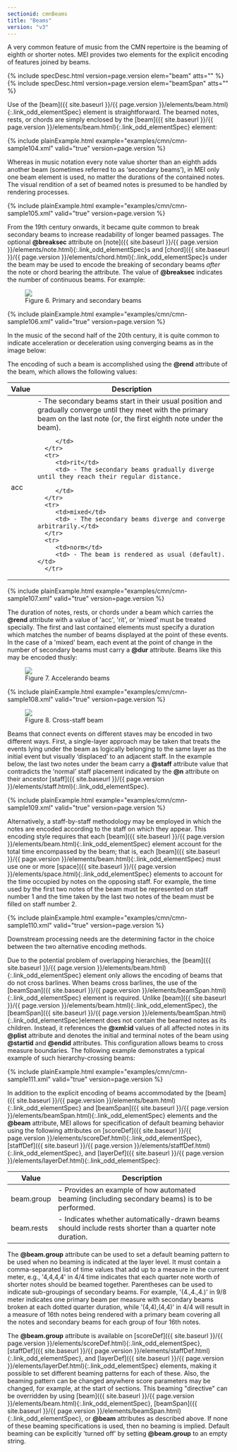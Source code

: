 ```yaml
---
sectionid: cmnBeams
title: "Beams"
version: "v3"
---
```




A very common feature of music from the CMN repertoire is the beaming of eighth or
shorter
notes. MEI provides two elements for the explicit encoding of features joined by beams.



{% include specDesc.html version=page.version elem="beam" atts="" %}
{% include specDesc.html version=page.version elem="beamSpan" atts="" %}




Use of the [beam]({{ site.baseurl }}/{{ page.version }}/elements/beam.html){:.link_odd_elementSpec} element is straightforward. The beamed notes, rests,
or chords are simply enclosed by the [beam]({{ site.baseurl }}/{{ page.version }}/elements/beam.html){:.link_odd_elementSpec} element:

{% include plainExample.html example="examples/cmn/cmn-sample104.xml" valid="true" version=page.version %}


Whereas in music notation every note value shorter than an eighth adds another beam
(sometimes referred to as ‘secondary beams’), in MEI only one beam
element is used, no matter the durations of the contained notes. The visual rendition
of a
set of beamed notes is presumed to be handled by rendering processes.

{% include plainExample.html example="examples/cmn/cmn-sample105.xml" valid="true" version=page.version %}


From the 19th century onwards, it became quite common to break secondary beams to
increase
readability of longer beamed passages. The optional **@breaksec** attribute on [note]({{ site.baseurl }}/{{ page.version }}/elements/note.html){:.link_odd_elementSpec}s and [chord]({{ site.baseurl }}/{{ page.version }}/elements/chord.html){:.link_odd_elementSpec}s under the beam may be used to
encode the breaking of secondary beams *after* the note or chord bearing the
attribute. The value of **@breaksec** indicates the number of continuous beams. For
example:

<figure class="figure"><img src="{{ site.baseurl }}/Images/ExampleImages/beam-a-20100510.png" class="img-responsive"><figcaption class="figure-caption">Figure 6. Primary and secondary beams</figcaption>
</figure>
{% include plainExample.html example="examples/cmn/cmn-sample106.xml" valid="true" version=page.version %}


In the music of the second half of the 20th century, it is quite common to indicate
acceleration or deceleration using converging beams as in the image below:


The encoding of such a beam is accomplished using the **@rend** attribute of the
beam, which allows the following values:


<table class="table table-striped">
   <thead>
      <tr>
         <th>Value</th>
         <th>Description</th>
      </tr>
   </thead>
   <tbody>
      <tr>
         <td>acc</td>
         <td> - The secondary beams start in their usual position and gradually converge until
            they
            meet with the primary beam on the last note (or, the first eighth note under the beam).
            
         </td>
      </tr>
      <tr>
         <td>rit</td>
         <td> - The secondary beams gradually diverge until they reach their regular distance.
            
         </td>
      </tr>
      <tr>
         <td>mixed</td>
         <td> - The secondary beams diverge and converge arbitrarily.</td>
      </tr>
      <tr>
         <td>norm</td>
         <td> - The beam is rendered as usual (default). </td>
      </tr>
   </tbody>
</table>
{% include plainExample.html example="examples/cmn/cmn-sample107.xml" valid="true" version=page.version %}

The duration of notes, rests, or chords under a beam which carries the **@rend**
attribute with a value of 'acc', 'rit', or 'mixed' must be treated specially. The
first and
last contained elements must specify a duration which matches the number of beams
displayed
at the point of these events. In the case of a 'mixed' beam, each event at the point
of
change in the number of secondary beams must carry a **@dur** attribute. Beams like
this may be encoded thusly:


<figure class="figure"><img src="{{ site.baseurl }}/Images/modules/cmn/beamAcc-Rit.png" class="img-responsive"><figcaption class="figure-caption">Figure 7. Accelerando beams</figcaption>
</figure>

{% include plainExample.html example="examples/cmn/cmn-sample108.xml" valid="true" version=page.version %}






<figure class="figure"><img src="{{ site.baseurl }}/Images/ExampleImages/beam-c-20100510.png" class="img-responsive"><figcaption class="figure-caption">Figure 8. Cross-staff beam</figcaption>
</figure>

Beams that connect events on different staves may be encoded in two different ways.
First,
a single-layer approach may be taken that treats the events lying under the beam as
logically belonging to the same layer as the initial event but visually
‘displaced’ to an adjacent staff. In the example below, the last two
notes under the beam carry a **@staff** attribute value that contradicts the
‘normal’ staff placement indicated by the **@n** attribute on
their ancestor [staff]({{ site.baseurl }}/{{ page.version }}/elements/staff.html){:.link_odd_elementSpec}.

{% include plainExample.html example="examples/cmn/cmn-sample109.xml" valid="true" version=page.version %}

Alternatively, a staff-by-staff methodology may be employed in which the notes are
encoded
according to the staff on which they appear. This encoding style requires that each
[beam]({{ site.baseurl }}/{{ page.version }}/elements/beam.html){:.link_odd_elementSpec} element account for the total time encompassed by the beam; that
is, each [beam]({{ site.baseurl }}/{{ page.version }}/elements/beam.html){:.link_odd_elementSpec} must use one or more [space]({{ site.baseurl }}/{{ page.version }}/elements/space.html){:.link_odd_elementSpec}
elements to account for the time occupied by notes on the opposing staff. For example,
the
time used by the first two notes of the beam must be represented on staff number 1
and the
time taken by the last two notes of the beam must be filled on staff number 2.

{% include plainExample.html example="examples/cmn/cmn-sample110.xml" valid="true" version=page.version %}

Downstream processing needs are the determining factor in the choice between the two
alternative encoding methods.


Due to the potential problem of overlapping hierarchies, the [beam]({{ site.baseurl }}/{{ page.version }}/elements/beam.html){:.link_odd_elementSpec}
element only allows the encoding of beams that do not cross barlines. When beams cross
barlines, the use of the [beamSpan]({{ site.baseurl }}/{{ page.version }}/elements/beamSpan.html){:.link_odd_elementSpec} element is required. Unlike [beam]({{ site.baseurl }}/{{ page.version }}/elements/beam.html){:.link_odd_elementSpec}, the [beamSpan]({{ site.baseurl }}/{{ page.version }}/elements/beamSpan.html){:.link_odd_elementSpec}element does not contain the
beamed notes as its children. Instead, it references the **@xml:id** values of all
affected notes in its **@plist** attribute and denotes the initial and terminal notes
of the beam using **@startid** and **@endid** attributes. This configuration
allows beams to cross measure boundaries. The following example demonstrates a typical
example of such hierarchy-crossing beams:

{% include plainExample.html example="examples/cmn/cmn-sample111.xml" valid="true" version=page.version %}


In addition to the explicit encoding of beams accommodated by the [beam]({{ site.baseurl }}/{{ page.version }}/elements/beam.html){:.link_odd_elementSpec} and [beamSpan]({{ site.baseurl }}/{{ page.version }}/elements/beamSpan.html){:.link_odd_elementSpec} elements and the **@beam** attribute,
MEI allows for specification of default beaming behavior using the following attributes
on
[scoreDef]({{ site.baseurl }}/{{ page.version }}/elements/scoreDef.html){:.link_odd_elementSpec}, [staffDef]({{ site.baseurl }}/{{ page.version }}/elements/staffDef.html){:.link_odd_elementSpec}, and [layerDef]({{ site.baseurl }}/{{ page.version }}/elements/layerDef.html){:.link_odd_elementSpec}:


<table class="table table-striped">
   <thead>
      <tr>
         <th>Value</th>
         <th>Description</th>
      </tr>
   </thead>
   <tbody>
      <tr>
         <td><span class="att">beam.group</span></td>
         <td> - Provides an example of how automated beaming (including secondary beams) is to
            be
            performed.
         </td>
      </tr>
      <tr>
         <td><span class="att">beam.rests</span></td>
         <td> - Indicates whether automatically-drawn beams should include rests shorter than a
            quarter note duration.
         </td>
      </tr>
   </tbody>
</table>

The **@beam.group** attribute can be used to set a default beaming pattern to be used
when no beaming is indicated at the layer level. It must contain a comma-separated
list of
time values that add up to a measure in the current meter, e.g., '4,4,4,4' in 4/4
time
indicates that each quarter note worth of shorter notes should be beamed together.
Parentheses can be used to indicate sub-groupings of secondary beams. For example,
'(4.,4.,4.)' in 9/8 meter indicates one primary beam per measure with secondary beams
broken
at each dotted quarter duration, while '(4,4),(4,4)' in 4/4 will result in a measure
of 16th
notes being rendered with a primary beam covering all the notes and secondary beams
for each
group of four 16th notes.

The **@beam.group** attribute is available on [scoreDef]({{ site.baseurl }}/{{ page.version }}/elements/scoreDef.html){:.link_odd_elementSpec}, [staffDef]({{ site.baseurl }}/{{ page.version }}/elements/staffDef.html){:.link_odd_elementSpec}, and [layerDef]({{ site.baseurl }}/{{ page.version }}/elements/layerDef.html){:.link_odd_elementSpec} elements, making it
possible to set different beaming patterns for each of these. Also, the beaming pattern
can
be changed anywhere score parameters may be changed, for example, at the start of
sections.
This beaming "directive" can be overridden by using [beam]({{ site.baseurl }}/{{ page.version }}/elements/beam.html){:.link_odd_elementSpec}, [beamSpan]({{ site.baseurl }}/{{ page.version }}/elements/beamSpan.html){:.link_odd_elementSpec}, or **@beam** attributes as described above. If none of
these beaming specifications is used, then no beaming is implied. Default beaming
can be
explicitly 'turned off' by setting **@beam.group** to an empty string.


